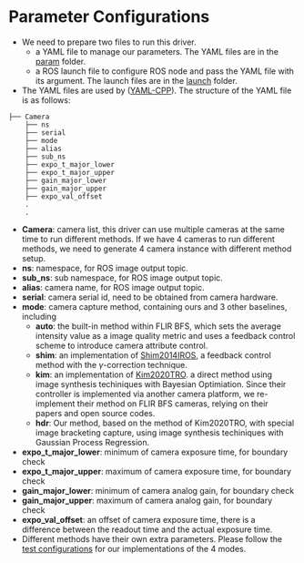 <!--
 * @Author: Shuyang Zhang
 * @Date: 2024-03-01 16:46:19
 * @LastEditors: ShuyangUni shuyang.zhang1995@gmail.com
 * @LastEditTime: 2024-03-01 19:16:01
 * @Description: 
 * 
 * Copyright (c) 2024 by Shuyang Zhang, All Rights Reserved. 
-->
# Parameter Configurations
* We need to prepare two files to run this driver.
  * a YAML file to manage our parameters. The YAML files are in the [param](../param/) folder.
  * a ROS launch file to configure ROS node and pass the YAML file with its argument. The launch files are in the [launch](../launch/) folder.
* The YAML files are used by ([YAML-CPP](https://github.com/jbeder/yaml-cpp)). The structure of the YAML file is as follows:
```
├── Camera
    ├── ns
    ├── serial 
    ├── mode
    ├── alias
    ├── sub_ns
    ├── expo_t_major_lower
    ├── expo_t_major_upper
    ├── gain_major_lower
    ├── gain_major_upper
    ├── expo_val_offset
    .
    .
```
* **Camera**: camera list, this driver can use multiple cameras at the same time to run different methods. If we have 4 cameras to run different methods, we need to generate 4 camera instance with different method setup.
* **ns**: namespace, for ROS image output topic.
* **sub_ns**: sub namespace, for ROS image output topic.
* **alias**: camera name, for ROS image output topic.
* **serial**: camera serial id, need to be obtained from camera hardware.
* **mode**: camera capture method, containing ours and 3 other baselines, including
  * **auto**: the built-in method within FLIR BFS, which sets the average intensity value as a image quality metric and uses a feedback control scheme to introduce camera attribute control.
  * **shim**: an implementation of [Shim2014IROS](https://joonyoung-cv.github.io/assets/paper/14_iros_auto_adjusting.pdf), a feedback control method with the $\gamma$-correction technique.
  * **kim**: an implementation of [Kim2020TRO](https://github.com/RPM-Robotics-Lab/cam_attr_controller). a direct method using image synthesis techiniques with Bayesian Optimiation. Since their controller is implemented via another camera platform, we re-implement their method on FLIR BFS cameras, relying on their papers and open source codes.
  * **hdr**: Our method, based on the method of Kim2020TRO, with special image bracketing capture, using image synthesis techiniques with Gaussian Process Regression.
* **expo_t_major_lower**: minimum of camera exposure time, for boundary check
* **expo_t_major_upper**: maximum of camera exposure time, for boundary check
* **gain_major_lower**: minimum of camera analog gain, for boundary check
* **gain_major_upper**: maximum of camera analog gain, for boundary check
* **expo_val_offset**: an offset of camera exposure time, there is a difference between the readout time and the actual exposure time.
* Different methods have their own extra parameters. Please follow the [test configurations](../param) for our implementations of the 4 modes.
